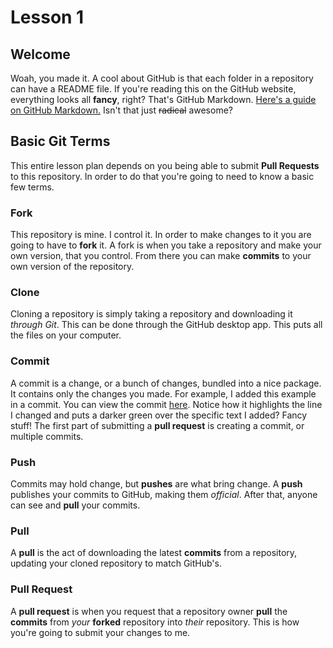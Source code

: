 # Lesson 1
## Welcome
Woah, you made it. A cool about GitHub is that each folder in a repository can have a README file. If you're reading this on the GitHub website, everything looks all **fancy**, right? That's GitHub Markdown. [Here's a guide on GitHub Markdown.](https://guides.github.com/features/mastering-markdown/) Isn't that just ~~radical~~ awesome?

## Basic Git Terms
This entire lesson plan depends on you being able to submit **Pull Requests** to this repository. In order to do that you're going to need to know a basic few terms.

### Fork
This repository is mine. I control it. In order to make changes to it you are going to have to **fork** it. A fork is when you take a repository and make your own version, that you control. From there you can make **commits** to your own version of the repository.

### Clone
Cloning a repository is simply taking a repository and downloading it *through Git*. This can be done through the GitHub desktop app. This puts all the files on your computer.

### Commit
A commit is a change, or a bunch of changes, bundled into a nice package. It contains only the changes you made. For example, I added this example in a commit. You can view the commit [here](https://github.com/MayBeTall/MayBeTeaching/commit/eb5b3cbdd5b87dfb7d529d817e7d44913f0159a8). Notice how it highlights the line I changed and puts a darker green over the specific text I added? Fancy stuff! The first part of submitting a **pull request** is creating a commit, or multiple commits.

### Push
Commits may hold change, but **pushes** are what bring change. A **push** publishes your commits to GitHub, making them *official*. After that, anyone can see and **pull** your commits.

### Pull
A **pull** is the act of downloading the latest **commits** from a repository, updating your cloned repository to match GitHub's.

### Pull Request
A **pull request** is when you request that a repository owner **pull** the **commits** from *your* **forked** repository into *their* repository. This is how you're going to submit your changes to me.
